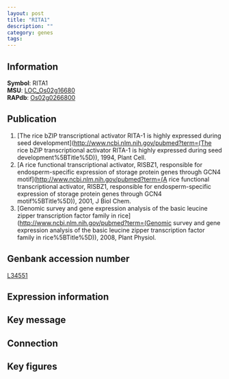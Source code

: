```yaml
---
layout: post
title: "RITA1"
description: ""
category: genes
tags: 
---
```


## Information
__Symbol__: RITA1  
__MSU__: [LOC_Os02g16680](http://rice.plantbiology.msu.edu/cgi-bin/ORF_infopage.cgi?orf=LOC_Os02g16680)  
__RAPdb__: [Os02g0266800](http://rapdb.dna.affrc.go.jp/viewer/gbrowse_details/irgsp1?name=Os02g0266800)  

## Publication
1. [The rice bZIP transcriptional activator RITA-1 is highly expressed during seed development](http://www.ncbi.nlm.nih.gov/pubmed?term=(The rice bZIP transcriptional activator RITA-1 is highly expressed during seed development%5BTitle%5D)), 1994, Plant Cell.
2. [A rice functional transcriptional activator, RISBZ1, responsible for endosperm-specific expression of storage protein genes through GCN4 motif](http://www.ncbi.nlm.nih.gov/pubmed?term=(A rice functional transcriptional activator, RISBZ1, responsible for endosperm-specific expression of storage protein genes through GCN4 motif%5BTitle%5D)), 2001, J Biol Chem.
3. [Genomic survey and gene expression analysis of the basic leucine zipper transcription factor family in rice](http://www.ncbi.nlm.nih.gov/pubmed?term=(Genomic survey and gene expression analysis of the basic leucine zipper transcription factor family in rice%5BTitle%5D)), 2008, Plant Physiol.

## Genbank accession number
[L34551](http://www.ncbi.nlm.nih.gov/nuccore/L34551)

## Expression information

## Key message

## Connection

## Key figures


